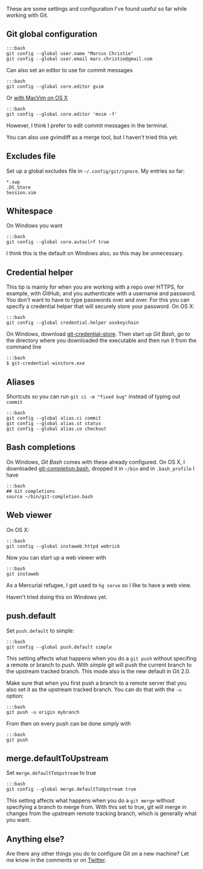 
<!--Git client setup-->

These are some settings and configuration I've found useful so far while working
with Git.

## Git global configuration

    :::bash
    git config --global user.name "Marcus Christie"
    git config --global user.email marc.christie@gmail.com

Can also set an editor to use for commit messages

    :::bash
    git config --global core.editor gvim

Or [with MacVim on OS X][1]

    :::bash
    git config --global core.editor 'mvim -f'

However, I think I prefer to edit commit messages in the terminal.

You can also use gvimdiff as a merge tool, but I haven't tried this yet.

## Excludes file

Set up a global excludes file in `~/.config/git/ignore`. My entries so far:

    *.swp
    .DS_Store
    Session.vim

## Whitespace

On Windows you want

    :::bash
    git config --global core.autoclrf true

I think this is the default on Windows also, so this may be unnecessary.

## Credential helper

This tip is mainly for when you are working with a repo over HTTPS, for example,
with GitHub, and you authenticate with a username and password. You don't want
to have to type passwords over and over. For this you can specify a credential
helper that will securely store your password.  On OS X:

    :::bash
    git config --global credential.helper osxkeychain

On Windows, download [git-credential-store][2].  Then start up *Git Bash*, go to
the directory where you downloaded the executable and then run it from the
command line

    :::bash
    $ git-credential-winstore.exe


## Aliases

Shortcuts so you can run `git ci -m "fixed bug"` instead of typing out `commit`

    :::bash
    git config --global alias.ci commit
    git config --global alias.st status
    git config --global alias.co checkout

## Bash completions

On Windows, *Git Bash* comes with these already configured. On OS X, I
downloaded [git-completion.bash][3], dropped it in `~/bin` and in
`.bash_profile` I have

    :::bash
    ## Git completions
    source ~/bin/git-completion.bash

## Web viewer

On OS X:

    :::bash
    git config --global instaweb.httpd webrick

Now you can start up a web viewer with

    :::bash
    git instaweb

As a Mercurial refugee, I got used to `hg serve` so I like to have a web view.

Haven't tried doing this on Windows yet.

## push.default

Set `push.default` to simple:

    :::bash
    git config --global push.default simple

This setting affects what happens when you do a `git push` without specifing a
remote or branch to push.  With *simple* git will push the current branch to the
upstream tracked branch.  This mode also is the new default in Git 2.0.

Make sure that when you first push a branch to a remote server that you also set
it as the upstream tracked branch. You can do that with the `-u` option:

    :::bash
    git push -u origin mybranch

From then on every push can be done simply with

    :::bash
    git push

## merge.defaultToUpstream

Set `merge.defaultToUpstream` to true

    :::bash
    git config --global merge.defaultToUpstream true

This setting affects what happens when you do a `git merge` without specifying a
branch to merge from. With this set to true, git will merge in changes from the
upstream remote tracking branch, which is generally what you want.

## Anything else?

Are there any other things you do to configure Git on a new machine? Let me know
in the comments or on [Twitter][4].


[1]: http://stackoverflow.com/questions/4737381/git-editor-not-working-with-macvim
[2]: http://gitcredentialstore.codeplex.com/
[3]: https://raw.githubusercontent.com/git/git/master/contrib/completion/git-completion.bash
[4]: https://twitter.com/marcus_christie

